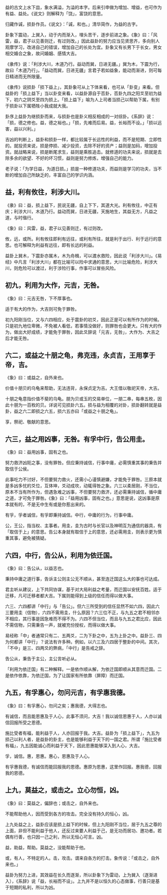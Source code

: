 
益的古文上水下皿，象水满溢，为溢的本字。后来引申做为增加、增益，也可作为有益、益处。《说文》则解释为「饶」，富饶的意思。

归藏作𫍯，损卦作员。《说文》：「𫍯，和也。」清华简作，为益的古字。

卦象下震动，上巽入，动于内而渐入，埋头苦干，逐步前进之象。《象》曰：「风雷，益，君子以见善则迁，有过则改。」因此益卦的努力应当见贤思齐，多向别人观摩学习，改进自己的错误，增加自己的长处为宜。卦象又有长男下于长女，男女相交婚合之象，故问婚姻、感情大吉。

《彖传》说：「利涉大川，木道乃行。益动而巽，日进无疆。」巽为木，下震为行，故曰「木道乃行」。「益动而巽，日进无疆」言君子若如益象，能动而渐进，则可每日精进而无所限量。

《彖传》说损卦「损下益上」，其卦象可从上下体来看，也可从「卦变」来看。但益卦的「损上益下」当以卦变来看，以益卦源自于否卦，否卦九四之阳爻至初为益下，初六之阴爻至四为损上。「损上益下」喻为人上司者当损己以帮助下属，有别于损卦以下属牺牲小我成就大我。

卦序上益卦为继损卦而来，与损卦也是卦义相反相成的一对综卦。《系辞》说：「损，德之修也。益，德之裕也。」「损，先难而后易。益，长裕而不设。」「损以远害，益以兴利。」

吉凶的判断上，益卦和损卦一样，都比较属于长远性的利益，而不是短期、立即性的。就投资来说，损是停损、减少投资，去除不好的资产；益则是加码，增加投资。就战略来说，损是断尾求生，益则是乘胜追击。就修道的功夫来说，损就是去除多余的欲望、不好的坏习惯，益则是努力修炼，增强自己的能力。

老子说：「为学日益，为道日损。」损是一种修道功夫，而益则是学习的功夫，当不断的增加自己所缺乏的，丰富自己的学识内涵。

## 益，利有攸往，利涉大川。

《彖》曰：益，损上益下，民说无疆，自上下下，其道大光。利有攸往，中正有庆；利涉大川，木道乃行。益动而巽，日进无疆，天施地生，其益无方，凡益之道，与时偕行。

《象》曰：风雷，益，君子以见善则迁，有过则改。

攸，远，或所。利有攸往即利有远往，或利有所往，就是利于出行、利于远行的意思。也可解释为利益有远往，即有长远的利益。

益卦上巽木，下震卦亦属木，木为舟楫，可以渡水救险，因此说「利涉大川」。《易经》中凡言「利涉大川」都在比喻可以险中求通的意思，大川比喻危险，利涉大川，则危险可以渡过，利于涉险行事，作事可以冒些风险。

## 初九，利用为大作，元吉，无咎。

《象》曰：元吉无咎，下不厚事也。

适于有大的作为，大吉则可免于罪咎。

初九阳刚当位，又与六四相应，处于震卦的初爻，因此正是可以有所作为的时候。只是初九地位卑微，不免被人看低，若事情没做好，则罪咎也会更大。只有大的作为，做出大好成绩，才能免于罪咎，因此爻辞说「元吉，无咎」，大作为、大吉之后才能无咎。

## 六二，或益之十朋之龟，弗克违，永贞吉，王用享于帝，吉。

《象》曰：或益之，自外来也。

价值十朋贝的乌龟来帮助，无法违背，永保贞定为吉。大王借以敬祀天帝，大吉。

十朋之龟意指价值不斐的乌龟。朋为贝或玉的交易单位，一朋二串，每串五枚，因此十朋为一百枚的贝。详说可见损卦六五。损与益为相覆的对卦，损卦翻转就是益卦，益之六二即损之六五，损六五亦曰「或益之十朋之龟」。

享，祭祀、敬献的意思。

## 六三，益之用凶事，无咎。有孚中行，告公用圭。

《象》曰：益用凶事，固有之也。

努力救济凶阨之事，没有罪咎。但应秉持诚信，行事中庸，必需慎重其事的秉告并取信于公侯。

此事吃力不讨好，不但要努力救火，还需小心谨慎避嫌，才能免于罪咎。三原本就是多凶多忧的爻位，互体坤，爻动成坎，动辄得咎之象。六三以柔居刚，不当位，原本不当有所作为，但遇急难之凶事，不但要努力救济，还必需秉持诚信，循中庸之道，才可免于罪咎。《象》曰：「益用凶事，固有之也。」意思是说，这凶事是原本就有的，不是无中生有或是你惹出来的。

有孚，孚者诚信，有孚即秉持诚信。中行，中庸的行为，行事中庸。

公，王公，指当权、主事者。用圭，圭为古时与长官以及神明互为通信的器具，有「取信于上」的意思。告公本身就有取信于上的意思，还必需用圭，则表示更为慎重其事，避免被猜疑。

## 六四，中行，告公从，利用为依迁国。

《象》曰：告公从，以益志也。

秉持中庸之道行事，告诉主公则主公无不顺从，甚至连迁国这么大的事也可达成。

君主听从建议，上下共同协谋，基于对大局利益之考量，而迁国以安抚百姓。适于迁移，凡可迁移者都大吉。下属则能得到上级的信任而得以做大事。

六三、六四都讲「中行」与「告公」。但六三所受到的信任显然不如六四，因此六三要用圭（信物），六四不需用圭，什么原因？六三位不正，与九五之君不相邻亦不相应，其行事是因急难而不得不为。六四不但当位，而且与九五之君比应，因此不需信物，只需秉告一声，就被充份授权，而得以做大事。

易经称「中」者通常只有二、五两爻，二为下卦之中，五为上卦之中。益卦三、四为何都讲「中行」？说法有许多种。例如，以六三及六四居于整卦的中间。其次，「不中」是三、四两爻的弊病，「中行」是告戒之辞。

告公从，秉告于主公，主公言听必从。

「利用为依迁国」有二种解释。一是依作顺从解，为依迁国即顺从其意而迁国。二是依作依靠，为依迁国，为了让国家有所依靠（屏障）而迁国。

## 九五，有孚惠心，勿问元吉，有孚惠我德。

《象》曰：有孚惠心，勿问之矣；惠我德，大得志也。

有诚信，而且能恩惠及于人心，此事不须问，大吉！我以诚信恩惠于人，人亦以诚信回报所受之恩德。

施比受者有福，能利益于人，人亦回报于我。大吉。益卦为「损上益下」，九五为损己以利人者，是益卦的卦主，也是能够利益于天下的一国之君。所谓「施比受者有福」，九五因能诚心而利益于天下，因此恩惠能够深入到人心，大吉。

孚，诚信。惠，恩惠。惠心，恩惠及于人心。

有孚惠我德，有诚信而能回报我的恩德。惠原为恩惠，这里作回报。惠我德，回报我的恩德。

## 上九，莫益之，或击之。立心勿恒，凶。

《象》曰：莫益之，偏辞也；或击之，自外来也。

不能帮助他人，因而受到各方的攻击。完全没有持久的恒心，凶。

上九处益之上，益卦应该是损上益下的时候，但上九阳刚不当位，居于九五之尊的上面，非但不能利益于他人，还反过来要人利益于己，是无功而居功、邀功者。若偶有行善，也只因一己之利，所以无恒心可言。凶。

益，助益，帮助。莫益之，没能帮助于他。

或，有人，不特定的人。击，攻击。谓来自各方的打击。象传说：「或击之，自外来也。」

益卦为努力上进，其效益在长久而逐渐，所以卦象下为雷动，上为巽入（逐渐进入），《系辞》说「益，长裕而不设」。上九并不是以恒久的心态做事，行善只是基于短期的私利，所以为凶。